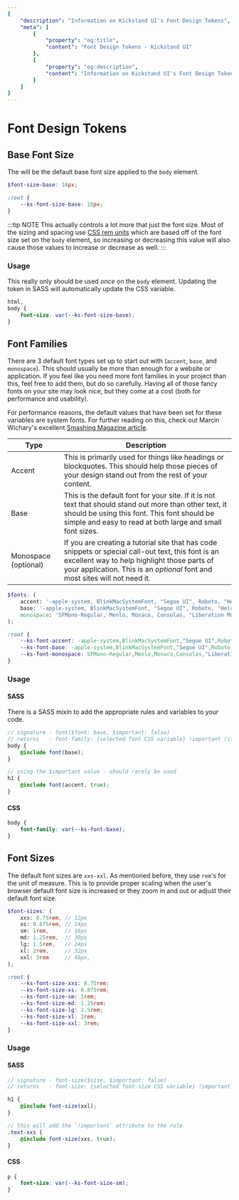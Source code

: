 ```yaml
---
{
    "description": "Information on Kickstand UI's Font Design Tokens",
    "meta": [
        {
            "property": "og:title",
            "content": "Font Design Tokens - Kickstand UI"
        },
        {
            "property": "og:description",
            "content": "Information on Kickstand UI's Font Design Tokens"
        }
    ]
}
---
```


# Font Design Tokens

## Base Font Size

The will be the default base font size applied to the `body` element.

```scss
$font-size-base: 16px;
```

```css
:root {
    --ks-font-size-base: 16px;
}
```

:::tip NOTE
This actually controls a lot more that just the font size. Most of the sizing and spacing use [CSS rem units](https://www.sitepoint.com/understanding-and-using-rem-units-in-css) which are based off of the font size set on the `body` element, so increasing or decreasing this value will also cause those values to increase or decrease as well.
:::

### Usage

This really only should be used _once_ on the `body` element. Updating the token in SASS will automatically update the CSS variable.

```css
html,
body {
    font-size: var(--ks-font-size-base);
}
```

## Font Families

There are 3 default font types set up to start out with (`accent`, `base`, and `monospace`). This should usually be more than enough for a website or application. If you feel like you need more font families in your project than this, feel free to add them, but do so carefully. Having all of those fancy fonts on your site may look nice, but they come at a cost (both for performance and usability).

For performance reasons, the default values that have been set for these variables are system fonts. For further reading on this, check out Marcin Wichary's excellent [Smashing Magazine article](https://www.smashingmagazine.com/2015/11/using-system-ui-fonts-practical-guide/).

| Type      | Description                                |
| --------- | ------------------------------------------ |
| Accent    | This is primarily used for things like headings or blockquotes. This should help those pieces of your design stand out from the rest of your content.                                                               |
| Base      | This is the default font for your site. If it is not text that should stand out more than other text, it should be using this font. This font should be simple and easy to read at both large and small font sizes. |
| Monospace (optional) | If you are creating a tutorial site that has code snippets or special call-out text, this font is an excellent way to help highlight those parts of your application. This is an _optional_ font and most sites will not need it.                                           |

```scss
$fonts: (
    accent: '-apple-system, BlinkMacSystemFont, "Segoe UI", Roboto, "Helvetica Neue", Arial, Noto Sans, sans-serif, "Apple Color Emoji", "Segoe UI Emoji", "Segoe UI Symbol", "Noto Color Emoji"',
    base: '-apple-system, BlinkMacSystemFont, "Segoe UI", Roboto, "Helvetica Neue", Arial, Noto Sans, sans-serif, "Apple Color Emoji", "Segoe UI Emoji", "Segoe UI Symbol", "Noto Color Emoji"',
    monospace: 'SFMono-Regular, Menlo, Monaco, Consolas, "Liberation Mono", "Courier New", monospace',
);
```

```css
:root {
    --ks-font-accent: -apple-system,BlinkMacSystemFont,"Segoe UI",Roboto,"Helvetica Neue",Arial,Noto Sans,sans-serif,"Apple Color Emoji","Segoe UI Emoji","Segoe UI Symbol","Noto Color Emoji";
    --ks-font-base: -apple-system,BlinkMacSystemFont,"Segoe UI",Roboto,"Helvetica Neue",Arial,Noto Sans,sans-serif,"Apple Color Emoji","Segoe UI Emoji","Segoe UI Symbol","Noto Color Emoji";
    --ks-font-monospace: SFMono-Regular,Menlo,Monaco,Consolas,"Liberation Mono","Courier New",monospace;
}
```

### Usage

#### SASS

There is a SASS mixin to add the appropriate rules and variables to your code.

```scss
// signature - font($font: base, $important: false)
// returns   - font-family: {selected font CSS variable} !important (if set to "true")
body {
    @include font(base);
}

// using the $important value - should rarely be used
h1 {
    @include font(accent, true);
}
```

#### CSS

```css
body {
    font-family: var(--ks-font-base);
}
```

## Font Sizes

The default font sizes are `xxs-xxl`. As mentioned before, they use `rem`'s for the unit of measure. This is to provide proper scaling when the user's browser default font size is increased or they zoom in and out or adjust their default font size.

```scss
$font-sizes: (
    xxs: 0.75rem, // 12px
    xs: 0.875rem, // 14px
    sm: 1rem,     // 16px
    md: 1.25rem,  // 30px
    lg: 1.5rem,   // 24px
    xl: 2rem,     // 32px
    xxl: 3rem     // 48px,
);
```

```css
:root {
    --ks-font-size-xxs: 0.75rem;
    --ks-font-size-xs: 0.875rem;
    --ks-font-size-sm: 1rem;
    --ks-font-size-md: 1.25rem;
    --ks-font-size-lg: 1.5rem;
    --ks-font-size-xl: 2rem;
    --ks-font-size-xxl: 3rem;
}
```

### Usage

#### SASS

```scss
// signature - font-size($size, $important: false)
// returns   - font-size: {selected font-size CSS variable} !important (if set to "true")

h1 {
    @include font-size(xxl);
}

// this will add the `!important` attribute to the rule
.text-xxs {
    @include font-size(xxs, true);
}
```

#### CSS

```css
p {
    font-size: var(--ks-font-size-sm);
}
```
